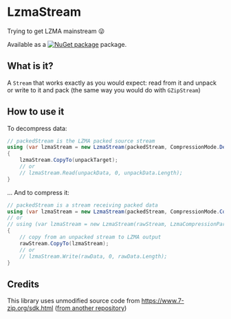 # LzmaStream
Trying to get LZMA mainstream  :stuck_out_tongue_winking_eye:

Available as a [![NuGet package](http://img.shields.io/nuget/v/LzmaStream.svg?style=flat-square)](https://www.nuget.org/packages/LzmaStream) package.

## What is it?

A `Stream` that works exactly as you would expect: read from it and unpack or write to it and pack (the same way you would do with `GZipStream`)

## How to use it

To decompress data:
```csharp
// packedStream is the LZMA packed source stream
using (var lzmaStream = new LzmaStream(packedStream, CompressionMode.Decompress))
{
    lzmaStream.CopyTo(unpackTarget);
    // or
    // lzmaStream.Read(unpackData, 0, unpackData.Length);
}
```

… And to compress it:
```csharp
// packedStream is a stream receiving packed data
using (var lzmaStream = new LzmaStream(packedStream, CompressionMode.Compress))
// or
// using (var lzmaStream = new LzmaStream(rawStream, LzmaCompressionParameters.Defaut /* or .Optimal or .Fast or custom… */))
{
    // copy from an unpacked stream to LZMA output
    rawStream.CopyTo(lzmaStream);
    // or
    // lzmaStream.Write(rawData, 0, rawData.Length);
}
```

## Credits

This library uses unmodified source code from https://www.7-zip.org/sdk.html ([from another repository](https://github.com/picrap/lzma-sdk))
